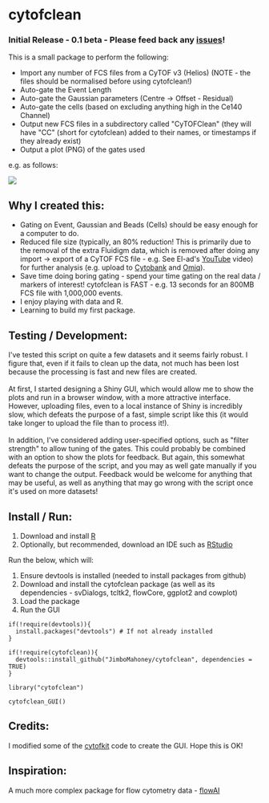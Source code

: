 # cytofclean

### Initial Release - 0.1 beta - Please feed back any [issues](https://github.com/JimboMahoney/cytofclean/issues)!

This is a small package to perform the following:

- Import any number of FCS files from a CyTOF v3 (Helios) (NOTE - the files should be normalised before using cytofclean!)
- Auto-gate the Event Length
- Auto-gate the Gaussian parameters (Centre -> Offset - Residual)
- Auto-gate the cells (based on excluding anything high in the Ce140 Channel)
- Output new FCS files in a subdirectory called "CyTOFClean" (they will have "CC" (short for cytofclean) added to their names, or timestamps if they already exist)
- Output a plot (PNG) of the gates used

e.g. as follows:

<img src="https://raw.githubusercontent.com/JimboMahoney/cytofclean/master/plots_09_21_13.png"
  align="center" />
  
## Why I created this:

- Gating on Event, Gaussian and Beads (Cells) should be easy enough for a computer to do.
- Reduced file size (typically, an 80% reduction! This is primarily due to the removal of the extra Fluidigm data, which is removed after doing any import -> export of a CyTOF FCS file - e.g. See El-ad's [YouTube](https://www.youtube.com/watch?v=47u4-vGXePY) video) for further analysis (e.g. upload to [Cytobank](https://cytobank.org/) and [Omiq](http://www.omiq.ai/)).
- Save time doing boring gating - spend your time gating on the real data / markers of interest! cytofclean is FAST - e.g. 13 seconds for an 800MB FCS file with 1,000,000 events.
- I enjoy playing with data and R.
- Learning to build my first package.

## Testing / Development:

I've tested this script on quite a few datasets and it seems fairly robust. I figure that, even if it fails to clean up the data, not much has been lost because the processing is fast and new files are created.
<br>
<br>
At first, I started designing a Shiny GUI, which would allow me to show the plots and run in a browser window, with a more attractive interface. However, uploading files, even to a local instance of Shiny is incredibly slow, which defeats the purpose of a fast, simple script like this (it would take longer to upload the file than to process it!).
<br>
<br>
In addition, I've considered adding user-specified options, such as "filter strength" to allow tuning of the gates. This could probably be combined with an option to show the plots for feedback. But again, this somewhat defeats the purpose of the script, and you may as well gate manually if you want to change the output. Feedback would be welcome for anything that may be useful, as well as anything that may go wrong with the script once it's used on more datasets!


## Install / Run:

1) Download and install [R](https://www.r-project.org/)
2) Optionally, but recommended, download an IDE such as [RStudio](https://rstudio.com/)

Run the below, which will:

1) Ensure devtools is installed (needed to install packages from github)
2) Download and install the cytofclean package (as well as its dependencies - svDialogs, tcltk2, flowCore, ggplot2 and cowplot)
3) Load the package
4) Run the GUI

```
if(!require(devtools)){
  install.packages("devtools") # If not already installed
}

if(!require(cytofclean)){
  devtools::install_github("JimboMahoney/cytofclean", dependencies = TRUE)
}

library("cytofclean")

cytofclean_GUI()
```

## Credits:

I modified some of the [cytofkit](https://github.com/JinmiaoChenLab/cytofkit) code to create the GUI. Hope this is OK!

## Inspiration:

A much more complex package for flow cytometry data - [flowAI](https://bioconductor.org/packages/release/bioc/html/flowAI.html)
